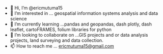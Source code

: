 - 👋 Hi, I’m @ericmutuma15
- 👀 I’m interested in ... geospatial information systems analysis and data science
- 🌱 I’m currently learning ...pandas and geopandas, dash plotly, dash leaflet, cartoFRAMES, folium libraries for python
- 💞️ I’m looking to collaborate on ...GIS projects and or data analysis projects, land surveying and data collection.
- 📫 How to reach me ... ericmutuma15@gmail.com

<!---
ericmutuma15/ericmutuma15 is a ✨ special ✨ repository because its `README.md` (this file) appears on your GitHub profile.
You can click the Preview link to take a look at your changes.
--->
